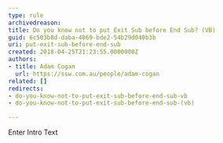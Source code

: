 ```yaml
---
type: rule
archivedreason: 
title: Do you know not to put Exit Sub before End Sub? (VB)
guid: 6c503b8d-daba-4869-bde2-54b29d040b3b
uri: put-exit-sub-before-end-sub
created: 2018-04-25T21:23:55.0000000Z
authors:
- title: Adam Cogan
  url: https://ssw.com.au/people/adam-cogan
related: []
redirects:
- do-you-know-not-to-put-exit-sub-before-end-sub-vb
- do-you-know-not-to-put-exit-sub-before-end-sub-(vb)

---
```



Enter Intro Text
<br><excerpt class='endintro'></excerpt><br>



